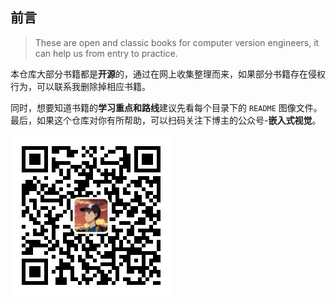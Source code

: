 ## 前言
> These are open and classic books for computer version engineers, it can help us from entry to practice.

本仓库大部分书籍都是**开源**的，通过在网上收集整理而来，如果部分书籍存在侵权行为，可以联系我删除掉相应书籍。

同时，想要知道书籍的**学习重点和路线**建议先看每个目录下的 `README` 图像文件。最后，如果这个仓库对你有所帮助，可以扫码关注下博主的公众号-**嵌入式视觉**。

![公众号二维码](./%E5%85%AC%E4%BC%97%E5%8F%B7-%E5%B5%8C%E5%85%A5%E5%BC%8F%E8%A7%86%E8%A7%89%E4%BA%8C%E7%BB%B4%E7%A0%81.jpg)
